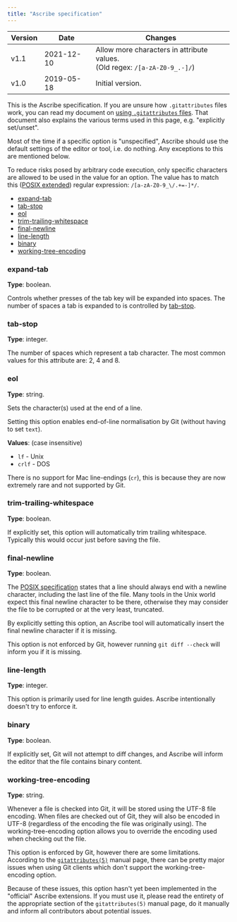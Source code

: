 ```yaml
---
title: "Ascribe specification"
---
```


<div class="table-container">
<table>
<thead>
<tr>
  <th>Version</th>
  <th>Date</th>
  <th>Changes</th>
</tr>
</thead>
<tbody>
<tr>
  <td>v1.1</td>
  <td>2021-12-10</td>
  <td>Allow more characters in attribute values.<br>(Old regex: <code>/[a-zA-Z0-9_.-]/</code>)</td>
</tr>
<tr>
  <td>v1.0</td>
  <td>2019-05-18</td>
  <td>Initial version.</td>
</tr>
</tbody>
</table>
</div>

This is the Ascribe specification.  If you are unsure how `.gitattributes`
files work, you can read my document on [using `.gitattributes` files](../usage/).
That document also explains the various terms used in this page, e.g.
"explicitly set/unset".

Most of the time if a specific option is "unspecified", Ascribe should use the
default settings of the editor or tool, i.e. do nothing.  Any exceptions to this
are mentioned below.

To reduce risks posed by arbitrary code execution, only specific characters are
allowed to be used in the value for an option.  The value has to match this
([POSIX extended](https://pubs.opengroup.org/onlinepubs/9699919799/basedefs/V1_chap09.html#tag_09_04))
regular expression: `/[a-zA-Z0-9_\/.+=-]*/`.

- [expand-tab](#expand-tab)
- [tab-stop](#tab-stop)
- [eol](#eol)
- [trim-trailing-whitespace](#trim-trailing-whitespace)
- [final-newline](#final-newline)
- [line-length](#line-length)
- [binary](#binary)
- [working-tree-encoding](#working-tree-encoding)

<!--
Possible additional attributes
- File type detection.
- Trim excess trailing newlines from end of file.
- Spell check.
- Spell check language.
- Read-only.  (Implicitly set by `binary`.)
-->

### expand-tab

**Type**: boolean.

Controls whether presses of the tab key will be expanded into spaces.  The
number of spaces a tab is expanded to is controlled by [tab-stop](#tab-stop).

### tab-stop

**Type**: integer.

The number of spaces which represent a tab character.  The most common values
for this attribute are: 2, 4 and 8.

### eol

**Type**: string.

Sets the character(s) used at the end of a line.

Setting this option enables end-of-line normalisation by Git (without having to
set `text`).

**Values**: (case insensitive)

- `lf` - Unix
- `crlf` - DOS

There is no support for Mac line-endings (`cr`), this is because they are now
extremely rare and not supported by Git.

### trim-trailing-whitespace

**Type**: boolean.

If explicitly set, this option will automatically trim trailing whitespace.
Typically this would occur just before saving the file.

### final-newline

**Type**: boolean.

The [POSIX specification](https://pubs.opengroup.org/onlinepubs/9699919799/basedefs/V1_chap03.html#tag_03_206)
states that a line should always end with a newline character, including the
last line of the file.  Many tools in the Unix world expect this final newline
character to be there, otherwise they may consider the file to be corrupted or
at the very least, truncated.

By explicitly setting this option, an Ascribe tool will automatically insert
the final newline character if it is missing.

This option is not enforced by Git, however running `git diff --check` will
inform you if it is missing.

### line-length

**Type**: integer.

This option is primarily used for line length guides.  Ascribe intentionally
doesn't try to enforce it.

### binary

**Type**: boolean.

If explicitly set, Git will not attempt to diff changes, and Ascribe will
inform the editor that the file contains binary content.

### working-tree-encoding

**Type**: string.

Whenever a file is checked into Git, it will be stored using the UTF-8 file
encoding.  When files are checked out of Git, they will also be encoded in
UTF-8 (regardless of the encoding the file was originally using).  The
working-tree-encoding option allows you to override the encoding used when
checking out the file.

This option is enforced by Git, however there are some limitations.  According
to the [`gitattributes(5)`](https://www.git-scm.com/docs/gitattributes) manual
page, there can be pretty major issues when using Git clients which don't
support the working-tree-encoding option.

Because of these issues, this option hasn't yet been implemented in the
"official" Ascribe extensions.  If you must use it, please read the entirety of
the appropriate section of the `gitattributes(5)` manual page, do it manually
and inform all contributors about potential issues.
